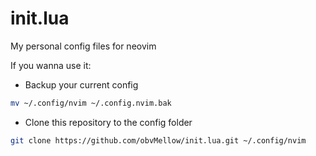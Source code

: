 # init.lua
My personal config files for neovim

If you wanna use it:
- Backup your current config
```sh
mv ~/.config/nvim ~/.config.nvim.bak
```
- Clone this repository to the config folder
```sh
git clone https://github.com/obvMellow/init.lua.git ~/.config/nvim
```
